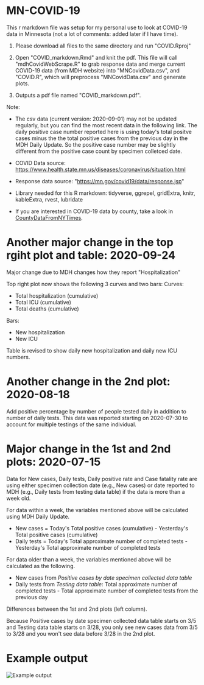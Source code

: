 # MN-COVID-19
This r markdown file was setup for my personal use to look at COVID-19 data in Minnesota (not a lot of comments: added later if I have time). 

1. Please download all files to the same directory and run "COVID.Rproj"

2. Open "COVID_markdown.Rmd" and knit the pdf. This file will call "mdhCovidWebScrape.R" to grab response data and merge current COVID-19 data (from MDH website) into "MNCovidData.csv", and "COVID.R", which will preprocess "MNCovidData.csv" and generate plots.

3. Outputs a pdf file named "COVID_markdown.pdf".

Note: 
  - The csv data (current version: 2020-09-01) may not be updated regularly, but you can find the most recent data in the following link. The daily positive case number reported here is using today's total positve cases minus the the total positive cases from the previous day in the MDH Daily Update. So the positive case number may be slightly different from the positive case count by specimen colletced date.   
  
  - COVID Data source: https://www.health.state.mn.us/diseases/coronavirus/situation.html
  
  - Response data source: "https://mn.gov/covid19/data/response.jsp"
  
  - Library needed for this R markdown: tidyverse, ggrepel, gridExtra, knitr, kableExtra, rvest, lubridate  
  
  - If you are interested in COVID-19 data by county, take a look in [CountyDataFromNYTimes](../master/CountyDataFromNYTimes). 

Another major change in the top rgiht plot and table: 2020-09-24
====
Major change due to MDH changes how they report "Hospitalization"

Top right plot now shows the following 3 curves and two bars:
Curves:
- Total hospitalization (cumulative)
- Total ICU (cumulative)
- Total deaths (cumulative)

Bars:
- New hospitalization
- New ICU

Table is revised to show daily new hospitalization and daily new ICU numbers.

Another change in the 2nd plot: 2020-08-18
====
Add positive percentage by number of people tested daily in addition to number of daily tests. This data was reported starting on 2020-07-30 to account for multiple testings of the same individual.

Major change in the 1st and 2nd plots: 2020-07-15
====
Data for New cases, Daily tests, Daily positive rate and Case fatality rate are using either specimen collection date (e.g., New cases) or date reported to MDH (e.g., Daily tests from testing data table) if the data is more than a week old. 

For data within a week, the variables mentioned above will be calculated using MDH Daily Update. 
 - New cases = Today's Total positive cases (cumulative) - Yesterday's Total positive cases (cumulative) 
 - Daily tests = Today's Total approximate number of completed tests - Yesterday's Total approximate number of completed tests

For data older than a week, the variables mentioned above will be calculated as the following. 
 - New cases from *Positive cases by date specimen collected data table*
 - Daily tests from *Testing data table*: Total approximate number of completed tests - Total approximate number of completed tests from the previous day

Differences between the 1st and 2nd plots (left column). 

Because Positive cases by date specimen collected data table starts on 3/5 and Testing data table starts on 3/28, you only see new cases data from 3/5 to 3/28 and you won't see data before 3/28 in the 2nd plot. 

Example output
====
![Example output](https://github.com/coolbaby0208/MN-COVID19/blob/master/COVID_markdown.png)
